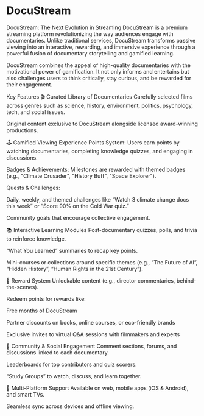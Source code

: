 # DocuStream
DocuStream: The Next Evolution in Streaming
DocuStream is a premium streaming platform revolutionizing the way audiences engage with documentaries. Unlike traditional services, DocuStream transforms passive viewing into an interactive, rewarding, and immersive experience through a powerful fusion of documentary storytelling and gamified learning.

DocuStream combines the appeal of high-quality documentaries with the motivational power of gamification. It not only informs and entertains but also challenges users to think critically, stay curious, and be rewarded for their engagement.

Key Features
🎬 Curated Library of Documentaries
Carefully selected films across genres such as science, history, environment, politics, psychology, tech, and social issues.

Original content exclusive to DocuStream alongside licensed award-winning productions.

🕹️ Gamified Viewing Experience
Points System: Users earn points by watching documentaries, completing knowledge quizzes, and engaging in discussions.

Badges & Achievements: Milestones are rewarded with themed badges (e.g., "Climate Crusader", "History Buff", "Space Explorer").

Quests & Challenges:

Daily, weekly, and themed challenges like “Watch 3 climate change docs this week” or “Score 90% on the Cold War quiz.”

Community goals that encourage collective engagement.

📚 Interactive Learning Modules
Post-documentary quizzes, polls, and trivia to reinforce knowledge.

“What You Learned” summaries to recap key points.

Mini-courses or collections around specific themes (e.g., “The Future of AI”, “Hidden History”, “Human Rights in the 21st Century”).

🎉 Reward System
Unlockable content (e.g., director commentaries, behind-the-scenes).

Redeem points for rewards like:

Free months of DocuStream

Partner discounts on books, online courses, or eco-friendly brands

Exclusive invites to virtual Q&A sessions with filmmakers and experts

👥 Community & Social Engagement
Comment sections, forums, and discussions linked to each documentary.

Leaderboards for top contributors and quiz scorers.

“Study Groups” to watch, discuss, and learn together.

📱 Multi-Platform Support
Available on web, mobile apps (iOS & Android), and smart TVs.

Seamless sync across devices and offline viewing.
